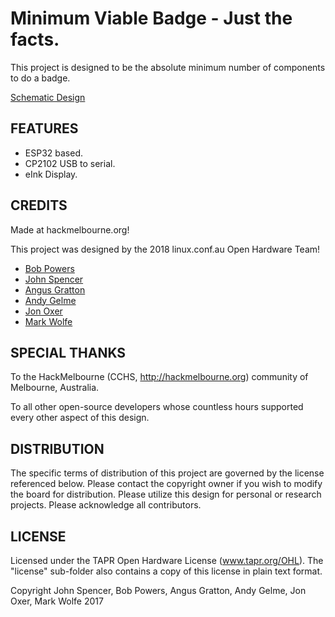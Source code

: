 Minimum Viable Badge - Just the facts.
=============

This project is designed to be the absolute minimum number of components to do a badge.


[Schematic Design](Minimum-viable-schematic.pdf?raw=true "Schematic")



FEATURES
--------

* ESP32 based.
* CP2102 USB to serial.
* eInk Display.

CREDITS
------------

Made at hackmelbourne.org!

This project was designed by the 2018 linux.conf.au Open Hardware Team!
 - [Bob Powers](https://github.com/rdpowers)
 - [John Spencer](https://github.com/mage0r)
 - [Angus Gratton](https://github.com/projectgus)
 - [Andy Gelme](https://github.com/geekscape)
 - [Jon Oxer](https://github.com/jonoxer)
 - [Mark Wolfe](https://github.com/wolfeidau)


SPECIAL THANKS
------------

To the HackMelbourne (CCHS, http://hackmelbourne.org) community of Melbourne, Australia.

To all other open-source developers whose countless hours supported every other aspect of this design.

DISTRIBUTION
------------
The specific terms of distribution of this project are governed by the
license referenced below. Please contact the copyright owner if you wish to modify the board for distribution. Please utilize this design for personal or research projects. Please acknowledge all contributors.

LICENSE
-------
Licensed under the TAPR Open Hardware License (www.tapr.org/OHL).
The "license" sub-folder also contains a copy of this license in plain text format.

Copyright John Spencer, Bob Powers, Angus Gratton, Andy Gelme, Jon Oxer, Mark Wolfe 2017
